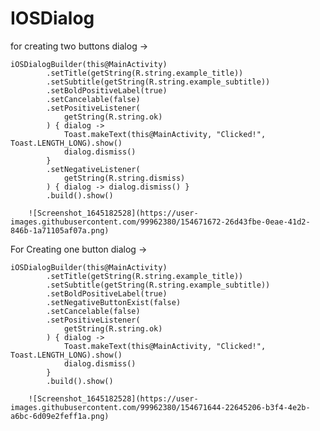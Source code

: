 # IOSDialog

for creating two buttons dialog -> 
```
iOSDialogBuilder(this@MainActivity)
        .setTitle(getString(R.string.example_title))
        .setSubtitle(getString(R.string.example_subtitle))
        .setBoldPositiveLabel(true)
        .setCancelable(false)
        .setPositiveListener(
            getString(R.string.ok)
        ) { dialog ->
            Toast.makeText(this@MainActivity, "Clicked!", Toast.LENGTH_LONG).show()
            dialog.dismiss()
        }
        .setNegativeListener(
            getString(R.string.dismiss)
        ) { dialog -> dialog.dismiss() }
        .build().show()
   ```
        ![Screenshot_1645182528](https://user-images.githubusercontent.com/99962380/154671672-26d43fbe-0eae-41d2-846b-1a71105af07a.png)

        
        
For Creating one button dialog ->
```
iOSDialogBuilder(this@MainActivity)
        .setTitle(getString(R.string.example_title))
        .setSubtitle(getString(R.string.example_subtitle))
        .setBoldPositiveLabel(true)
        .setNegativeButtonExist(false)
        .setCancelable(false)
        .setPositiveListener(
            getString(R.string.ok)
        ) { dialog ->
            Toast.makeText(this@MainActivity, "Clicked!", Toast.LENGTH_LONG).show()
            dialog.dismiss()
        }
        .build().show()
 ```
        ![Screenshot_1645182528](https://user-images.githubusercontent.com/99962380/154671644-22645206-b3f4-4e2b-a6bc-6d09e2feff1a.png)
